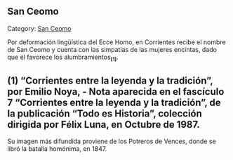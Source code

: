 ## San Ceomo

Category: [San Ceomo](http://descubrircorrientes.com.ar/2012/index.php/760-cultura/8-leyenda-y-tradicion/artesania-y-santoral-profano/san-ceomo)

Por deformación lingüística del Ecce Homo, en Corrientes recibe el nombre de San Ceomo y cuenta con las simpatías de las mujeres encintas, dado que él favorece los alumbramientos<sub><strong>(1)</strong></sub>.

## **(1)** “Corrientes entre la leyenda y la tradición”, por Emilio Noya, - Nota aparecida en el fascículo 7 “Corrientes entre la leyenda y la tradición”, de la publicación “Todo es Historia”, colección dirigida por Félix Luna, en Octubre de 1987.

Su imagen más difundida proviene de los Potreros de Vences, donde se libró la batalla homónima, en 1847.